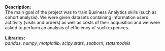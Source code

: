 **Description:**\
The main goal of the project was to train Business Analytics skills (such as cohort analysis). We were given datasets containing information users actitivity (visits and orders) as well as costs of their acquisition and we were asked to perform an analysis of efficiency of such expences.\
\
**Libraries:**\
*pandas*, *numpy*, *matplotlib*, *scipy.stats*, *seaborn*, *statsmodels*
